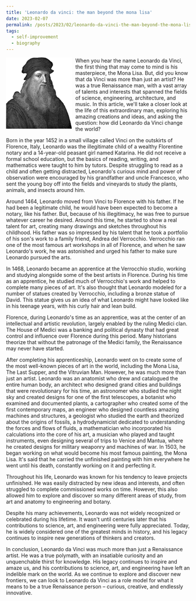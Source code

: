 ```yaml
---
title: 'Leonardo da vinci: the man beyond the mona lisa'
date: 2023-02-07
permalink: /posts/2023/02/leonardo-da-vinci-the-man-beyond-the-mona-lisa/
tags:
  - self-improvement
  - biography
---
```


<img width="180" alt="leonardo da vinci" src="/images/posts/leonardo-da-vinci-the-man-beyond-the-mona-lisa.png" style="float: left; margin-right: 10px;" />  When you hear the name Leonardo da Vinci, the first thing that may come to mind is his masterpiece, the Mona Lisa. But, did you know that da Vinci was more than just an artist? He was a true Renaissance man, with a vast array of talents and interests that spanned the fields of science, engineering, architecture, and music. In this article, we'll take a closer look at the life of this extraordinary man, exploring his amazing creations and ideas, and asking the question: how did Leonardo da Vinci change the world?

Born in the year 1452 in a small village called Vinci on the outskirts of Florence, Italy, Leonardo was the illegitimate child of a wealthy Florentine notary and a 14-year-old peasant girl named Katarina. He did not receive a formal school education, but the basics of reading, writing, and mathematics were taught to him by tutors. Despite struggling to read as a child and often getting distracted, Leonardo's curious mind and power of observation were encouraged by his grandfather and uncle Francesco, who sent the young boy off into the fields and vineyards to study the plants, animals, and insects around him.

Around 1464, Leonardo moved from Vinci to Florence with his father. If he had been a legitimate child, he would have been expected to become a notary, like his father. But, because of his illegitimacy, he was free to pursue whatever career he desired. Around this time, he started to show a real talent for art, creating many drawings and sketches throughout his childhood. His father was so impressed by his talent that he took a portfolio of his son's work to a family friend, Andrea del Verrocchio. Verrocchio ran one of the most famous art workshops in all of Florence, and when he saw Leonardo's work, he was astonished and urged his father to make sure Leonardo pursued the arts.

In 1468, Leonardo became an apprentice at the Verrocchio studio, working and studying alongside some of the best artists in Florence. During his time as an apprentice, he studied much of Verrocchio's work and helped to complete many pieces of art. It's also thought that Leonardo modeled for a number of statues created by Verrocchio, including a bronze statue of David. This statue gives us an idea of what Leonardo might have looked like in his teenage years, with his curly hair and lean build.

Florence, during Leonardo's time as an apprentice, was at the center of an intellectual and artistic revolution, largely enabled by the ruling Medici clan. The House of Medici was a banking and political dynasty that had great control and influence over Florence during this period. Many historians theorize that without the patronage of the Medici family, the Renaissance may never have started.

After completing his apprenticeship, Leonardo went on to create some of the most well-known pieces of art in the world, including the Mona Lisa, The Last Supper, and the Vitruvian Man. However, he was much more than just an artist. Leonardo was an anatomist who drew and catalogued the entire human body, an architect who designed grand cities and buildings that were revolutionary for his time, an astronomer who studied the night sky and created designs for one of the first telescopes, a botanist who examined and documented plants, a cartographer who created some of the first contemporary maps, an engineer who designed countless amazing machines and structures, a geologist who studied the earth and theorized about the origins of fossils, a hydrodynamicist dedicated to understanding the forces and flows of fluids, a mathematician who incorporated his calculations into the core of his art, a musician who played and taught instruments, even designing several of trips to Venice and Mantua, where he created designs for military weaponry and machines of war. In 1503, he began working on what would become his most famous painting, the Mona Lisa. It's said that he carried the unfinished painting with him everywhere he went until his death, constantly working on it and perfecting it.

Throughout his life, Leonardo was known for his tendency to leave projects unfinished. He was easily distracted by new ideas and interests, and often struggled to complete commissioned works on time. However, this also allowed him to explore and discover so many different areas of study, from art and anatomy to engineering and botany.

Despite his many achievements, Leonardo was not widely recognized or celebrated during his lifetime. It wasn't until centuries later that his contributions to science, art, and engineering were fully appreciated. Today, he is widely considered one of the greatest minds in history, and his legacy continues to inspire new generations of thinkers and creators.

In conclusion, Leonardo da Vinci was much more than just a Renaissance artist. He was a true polymath, with an insatiable curiosity and an unquenchable thirst for knowledge. His legacy continues to inspire and amaze us, and his contributions to science, art, and engineering have left an indelible mark on the world. As we continue to explore and discover new frontiers, we can look to Leonardo da Vinci as a role model for what it means to be a true Renaissance person – curious, creative, and endlessly innovative.
